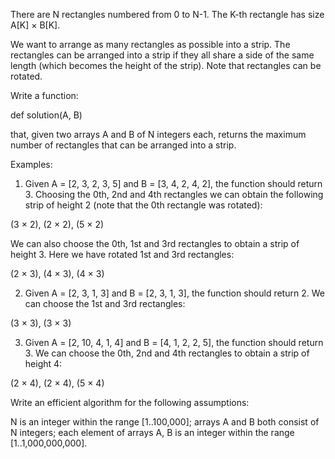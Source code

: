 There are N rectangles numbered from 0 to N-1. The K-th rectangle has size A[K] × B[K].

We want to arrange as many rectangles as possible into a strip. The rectangles can be arranged into a strip if they all share a side of the same length (which becomes the height of the strip). Note that rectangles can be rotated.

Write a function:

def solution(A, B)

that, given two arrays A and B of N integers each, returns the maximum number of rectangles that can be arranged into a strip.

Examples:

1. Given A = [2, 3, 2, 3, 5] and B = [3, 4, 2, 4, 2], the function should return 3. Choosing the 0th, 2nd and 4th rectangles we can obtain the following strip of height 2 (note that the 0th rectangle was rotated):

(3 × 2), (2 × 2), (5 × 2)

We can also choose the 0th, 1st and 3rd rectangles to obtain a strip of height 3. Here we have rotated 1st and 3rd rectangles:

(2 × 3), (4 × 3), (4 × 3)

2. Given A = [2, 3, 1, 3] and B = [2, 3, 1, 3], the function should return 2. We can choose the 1st and 3rd rectangles:

(3 × 3), (3 × 3)

3. Given A = [2, 10, 4, 1, 4] and B = [4, 1, 2, 2, 5], the function should return 3. We can choose the 0th, 2nd and 4th rectangles to obtain a strip of height 4:

(2 × 4), (2 × 4), (5 × 4)

Write an efficient algorithm for the following assumptions:

N is an integer within the range [1..100,000];
arrays A and B both consist of N integers;
each element of arrays A, B is an integer within the range [1..1,000,000,000].
